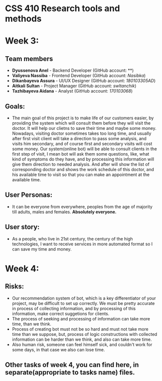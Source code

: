 # CSS 410 Research tools and methods
# Week 3:
## Team members
+ **Dyussenova Anel** - Backend Developer (GitHub account: **)
+ **Valiyeva Nassiba** - Frontend Developer (GitHub account: *Nasibka*)
+ **Dikanbayeva Assura** - UI/UX Designer (GitHub account: *180103305AD*)
+ **Aitkali Sultan** - Project Manager (GitHub account: *swltanchik*)
+ **Tazhibayeva Aidana** - Analyst (GitHub account: *170103068*)

## Goals:
+ The main goal of this project is to make life of our customers easier, by providing the system which will consult them before they will visit the doctor. It will help our clietns to save their time and maybe some money. Nowadays, visiting doctor sometimes takes too long time, and usually after first visit client will take a direction to pass some analysis, and visits him secondary, and of course first and secondary visits will cost some money. Our system(online bot) will be able to consult clients in the first step of visit, I mean bot will ask them some questions, like, what kind of symptoms do they have, and by processing this information will give them direction to needed analysis. And after will show the list of corresponding doctor and shows the work schedule of this doctor, and his available time to visit so that you can make an appointment at the available time.

## User Personas: 
+ It can be everyone from everywhere, peoples from the age of majority till adults, males and females. 
               **Absolutely everyone.** 

## User story: 
+ As a people, who live in 21st century, the century of the high technologies, I want to receive services in more automated format so I can save my time and money.

# Week 4:

## Risks:
+ Our recommendation system of bot, which is a key differentiator of your project, may be difficult to set up correctly. We must be pretty accurate in process of collecting information, and by processing of this information, make correct suggetions for clients.
+ The process of seeking and processing of information can take more time, than we think.
+ Process of creating bot must not be so hard and must not take more time than we suppose, but, process of logic constructions with collected information can be harder than we think, and also can take more time.
+ Also human risk, someone can feel himself sick, and couldn't work for some days, in that case we also can lose time.

## Other tasks of week 4, you can find here, in separate(appropriate to tasks name) files.
